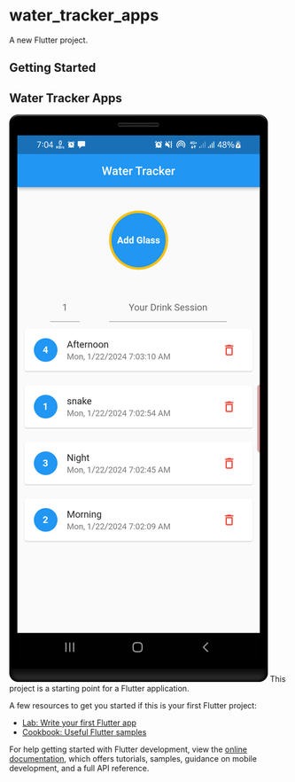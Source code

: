 # water_tracker_apps

A new Flutter project.

## Getting Started
## Water Tracker Apps 
![Water Tracker](https://github.com/fokrul511/Water-Tracker-Apps-/blob/main/lib/privew%20image/water%20tracker.png)
This project is a starting point for a Flutter application.

A few resources to get you started if this is your first Flutter project:

- [Lab: Write your first Flutter app](https://docs.flutter.dev/get-started/codelab)
- [Cookbook: Useful Flutter samples](https://docs.flutter.dev/cookbook)

For help getting started with Flutter development, view the
[online documentation](https://docs.flutter.dev/), which offers tutorials,
samples, guidance on mobile development, and a full API reference.
